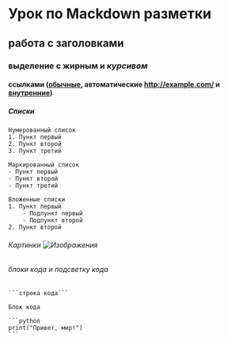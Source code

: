# Урок по Mackdown разметки

## работа с заголовками

### выделение с **жирным** и *курсивом*

#### ссылками ([обычные](https://www.example.com), автоматические <http://example.com/> и [внутренние](#Списки))

##### Списки

    Нумерованный список
    1. Пункт первый
    2. Пункт второй
    3. Пункт третий

    Маркированный список
    - Пункт первый
    - Пункт второй
    - Пункт третий

    Вложенные списки
    1. Пункт первый
        - Подпункт первый
        - Подпункт второй
    2. Пункт второй

###### Картинки ![Изображения](https://cdn.culture.ru/images/9632c4c5-80e2-5db1-a4f2-5676986c9c41)

###### блоки кода и подсветку кода

    ```строка кода```

    Блок кода

    ```python
    print("Привет, мир!")
    ```

